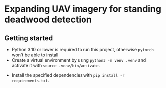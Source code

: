 # Expanding UAV imagery for standing deadwood detection
## Getting started
* Python 3.10 or lower is required to run this project, otherwise `pytorch` won't be able to install
* Create a virtual environment by using `python3 -m venv .venv` and activate it with `source .venv/bin/activate`.
+ Install the specified dependencies with `pip install -r requirements.txt`.